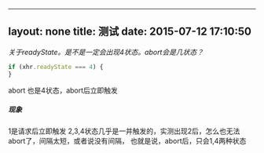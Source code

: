 
---
layout: none
title: 测试
date: 2015-07-12 17:10:50
---

*关于readyState。是不是一定会出现4状态。abort会是几状态？*
```javascript
if (xhr.readyState === 4) {
}
```

abort 也是4状态，abort后立即触发

##### 现象
1是请求后立即触发
2,3,4状态几乎是一并触发的，实测出现2后，怎么也无法abort了，间隔太短，或者说没有间隔，
也就是说，abort后，只会1,4两种状态


